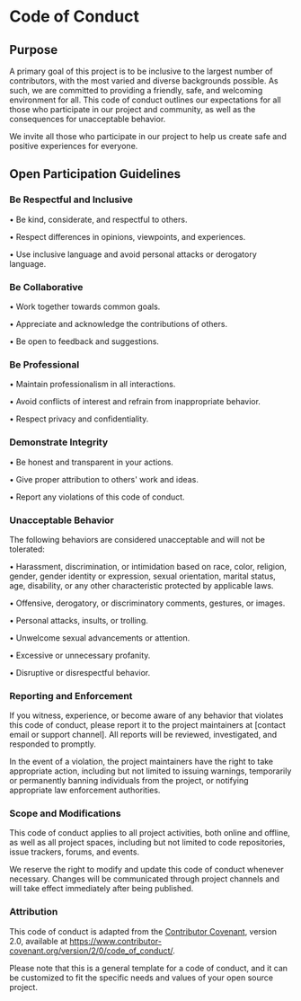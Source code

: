 # **Code of Conduct**

## **Purpose**

A primary goal of this project is to be inclusive to the largest number of contributors, with the most varied and
diverse backgrounds possible. As such, we are committed to providing a friendly, safe, and welcoming environment for
all. This code of conduct outlines our expectations for all those who participate in our project and community, as well
as the consequences for unacceptable behavior.

We invite all those who participate in our project to help us create safe and positive experiences for everyone.

## **Open Participation Guidelines**

### **Be Respectful and Inclusive**

• Be kind, considerate, and respectful to others.

• Respect differences in opinions, viewpoints, and experiences.

• Use inclusive language and avoid personal attacks or derogatory language.

### **Be Collaborative**

• Work together towards common goals.

• Appreciate and acknowledge the contributions of others.

• Be open to feedback and suggestions.

### **Be Professional**

• Maintain professionalism in all interactions.

• Avoid conflicts of interest and refrain from inappropriate behavior.

• Respect privacy and confidentiality.

### **Demonstrate Integrity**

• Be honest and transparent in your actions.

• Give proper attribution to others' work and ideas.

• Report any violations of this code of conduct.

### **Unacceptable Behavior**

The following behaviors are considered unacceptable and will not be tolerated:

• Harassment, discrimination, or intimidation based on race, color, religion, gender, gender identity or expression,
sexual orientation, marital status, age, disability, or any other characteristic protected by applicable laws.

• Offensive, derogatory, or discriminatory comments, gestures, or images.

• Personal attacks, insults, or trolling.

• Unwelcome sexual advancements or attention.

• Excessive or unnecessary profanity.

• Disruptive or disrespectful behavior.

### **Reporting and Enforcement**

If you witness, experience, or become aware of any behavior that violates this code of conduct, please report it to the
project maintainers at [contact email or support channel]. All reports will be reviewed, investigated, and responded to
promptly.

In the event of a violation, the project maintainers have the right to take appropriate action, including but not
limited to issuing warnings, temporarily or permanently banning individuals from the project, or notifying appropriate
law enforcement authorities.

### **Scope and Modifications**

This code of conduct applies to all project activities, both online and offline, as well as all project spaces,
including but not limited to code repositories, issue trackers, forums, and events.

We reserve the right to modify and update this code of conduct whenever necessary. Changes will be communicated through
project channels and will take effect immediately after being published.

### **Attribution**

This code of conduct is adapted from the [Contributor Covenant](https://www.contributor-covenant.org/), version 2.0,
available at https://www.contributor-covenant.org/version/2/0/code_of_conduct/.

Please note that this is a general template for a code of conduct, and it can be customized to fit the specific needs
and values of your open source project.
